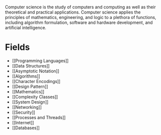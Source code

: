 Computer science is the study of computers and computing as well as their theoretical and practical applications. Computer science applies the principles of mathematics, engineering, and logic to a plethora of functions, including algorithm formulation, software and hardware development, and artificial intelligence.

# Fields
- [[Programming Languages]]
- [[Data Structures]]
- [[Asymptotic Notation]]
- [[Algorithms]]
- [[Character Encodings]]
- [[Design Pattern]]
- [[Mathematics]]
- [[Complexity Classes]]
- [[System Design]]
- [[Networking]]
- [[Security]]
- [[Processes and Threads]]
- [[Internet]]
- [[Databases]]